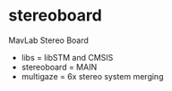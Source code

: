 # stereoboard
MavLab Stereo Board

 - libs = libSTM and CMSIS
 - stereoboard = MAIN
 - multigaze = 6x stereo system merging
